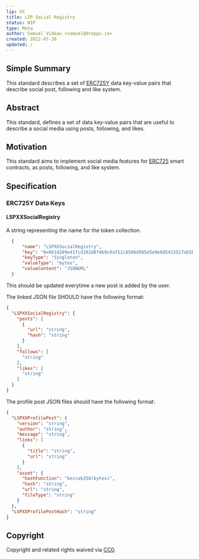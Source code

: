 ```yaml
---
lip: XX
title: LIP Social Registry
status: WIP
type: Meta
author: Samuel Videau <samuel@dropps.io>
created: 2022-07-26
updated: /
---
```


## Simple Summary

This standard describes a set of [ERC725Y](https://github.com/ethereum/EIPs/blob/master/EIPS/eip-725.md) data key-value pairs that describe social post, following and like system.

## Abstract

This standard, defines a set of data key-value pairs that are useful to describe a social media using posts, following, and likes.

## Motivation

This standard aims to implement social media features for [ERC725](https://github.com/ERC725Alliance/ERC725/blob/main/docs/ERC-725.md) smart contracts, as posts, following, and like system.

## Specification

### ERC725Y Data Keys

#### LSPXXSocialRegistry

A string representing the name for the token collection.

```json
  {
      "name": "LSPXXSocialRegistry",
      "key": "0x661d289e41fcd282d8f4b9c0af12c8506d995e5e9e685415517ab5bc8b908247",
      "keyType": "Singleton",
      "valueType": "bytes",
      "valueContent": "JSONURL"
  }
```

This should be updated everytime a new post is added by the user.

The linked JSON file SHOULD have the following format:

```json
{
  "LSPXXSocialRegistry": {
    "posts": [
      {
        "url": "string",
        "hash": "string"
      }
    ],
    "follows": [
      "string"
    ],
    "likes": [
      "string"
    ]
  }
}
```

The profile post JSON files should have the following format:

```json
{
  "LSPXXProfilePost": {
    "version": "string",
    "author": "string",
    "message": "string",
    "links": [
      {
        "title": "string",
        "url": "string"
      }
    ],
    "asset": {
      "hashFunction": "keccak256(bytes)",
      "hash": "string",
      "url": "string",
      "fileType": "string"
    }
  },
  "LSPXXProfilePostHash": "string"
}
```

## Copyright

Copyright and related rights waived via [CC0](https://creativecommons.org/publicdomain/zero/1.0/).
